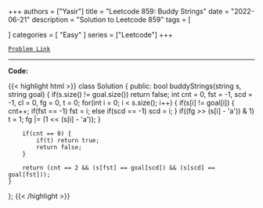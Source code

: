 
+++
authors = ["Yasir"]
title = "Leetcode 859: Buddy Strings"
date = "2022-06-21"
description = "Solution to Leetcode 859"
tags = [
    
]
categories = [
    "Easy"
]
series = ["Leetcode"]
+++



[`Problem Link`](https://leetcode.com/problems/buddy-strings/description/)

---

**Code:**

{{< highlight html >}}
class Solution {
public:
    bool buddyStrings(string s, string goal) {
        if(s.size() != goal.size()) return false;
        int cnt = 0, fst = -1, scd = -1, cl = 0, fg = 0, t = 0;
        for(int i = 0; i < s.size(); i++) {
            if(s[i] != goal[i]) {
                cnt++;
                if(fst == -1) fst = i;
                else if(scd == -1) scd = i;
            }
            if((fg >> (s[i] - 'a')) & 1) t = 1;
            fg |= (1 << (s[i] - 'a'));
        }
        
        if(cnt == 0) {
            if(t) return true;
            return false;
        }

        return (cnt == 2 && (s[fst] == goal[scd]) && (s[scd] == goal[fst]));
    }
};
{{< /highlight >}}

